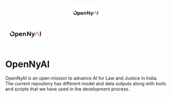 <div style="text-align: center;"><img src="opennyai_logo.png" width="100" alt="OpenNyAI" /></div>
<img style="float: middle;" src="opennyai_logo.png" width="126" height="70" class="center">


# OpenNyAI

OpenNyAI is an open mission to advance AI for Law and Justice in India. The current repository has different model and data outputs along with tools and scripts that we have used in the development process.


